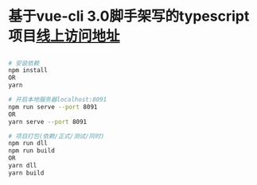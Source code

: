 # 基于vue-cli 3.0脚手架写的typescript项目[线上访问地址](http://ts.3keji.com/)

## 
``` bash
# 安装依赖
npm install
OR
yarn 

# 开启本地服务器localhost:8091
npm run serve --port 8091
OR
yarn serve --port 8091

# 项目打包(依赖/正式/测试/同时)
npm run dll
npm run build
OR
yarn dll
yarn build

```